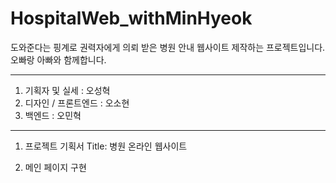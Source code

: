 # HospitalWeb_withMinHyeok
<p> 도와준다는 핑계로 권력자에게 의뢰 받은 병원 안내 웹사이트 제작하는 프로젝트입니다. 오빠랑 아빠와 함께합니다. </p>

***

1) 기획자 및 실세 : 오성혁
2) 디자인 / 프론트엔드 : 오소현
3) 백엔드 : 오민혁

***

1. 프로젝트 기획서
Title: 병원 온라인 웹사이트




2. 메인 페이지 구현
